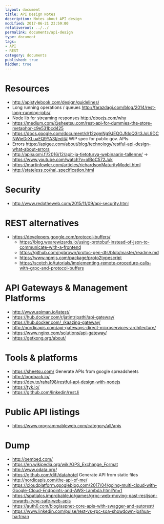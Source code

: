```yaml
---
layout: document
title: API Design Notes
description: Notes about API design
modified: 2017-06-21 23:59:00
relativeroot: ../../
permalink: documents/api-design
type: document
tags:
- API
- REST
category: documents
published: true
hidden: true
---
```


# Resources

- <http://apistylebook.com/design/guidelines/>
- Long running operations / queues <http://farazdagi.com/blog/2014/rest-long-running-jobs/>
- Node lib for streaming responses <http://oboejs.com/why>
- <https://medium.com/@sheetsu.com/rest-api-for-dummies-the-store-metaphor-c9e531bcd425>
- <https://docs.google.com/document/d/12zgmNg9JEQOJfdoQ3it3JoL9DCNWieDrXLuaEQ9YA3I/edit#> WIP spec for public gov. APIs
- Errors <https://apigee.com/about/blog/technology/restful-api-design-what-about-errors>
- <http://apisuomi.fi/2016/12/apit-ja-tietoturva-webinaarin-tallenne/> -> <https://www.youtube.com/watch?v=olBoC572Juk>
- <https://martinfowler.com/articles/richardsonMaturityModel.html>
- <http://stateless.co/hal_specification.html>

# Security

- <http://www.redotheweb.com/2015/11/09/api-security.html>

# REST alternatives

- <https://developers.google.com/protocol-buffers/>
  - <https://blog.wearewizards.io/using-protobuf-instead-of-json-to-communicate-with-a-frontend>
  - <https://github.com/ngbrown/protoc-gen-dts/blob/master/readme.md>
  - <https://www.npmjs.com/package/proto2typescript>
  - <https://scotch.io/tutorials/implementing-remote-procedure-calls-with-grpc-and-protocol-buffers>
  
# API Gateways & Management Platforms

- <http://www.apiman.io/latest/>
- <https://hub.docker.com/r/jatintripathi/api-gateway/>
- <https://hub.docker.com/_/kaazing-gateway/>
- <http://nordicapis.com/api-gateways-direct-microservices-architecture/>
- <https://www.nginx.com/solutions/api-gateway/>
- <https://getkong.org/about/>

# Tools & platforms

- <https://sheetsu.com/> Generate APIs from google spreadsheets
- <http://loopback.io/>
- <https://dev.to/raha198/restful-api-design-with-nodejs>
- <https://tyk.io/>
- <https://github.com/linkedin/rest.li>

# Public API listings

- <https://www.programmableweb.com/category/all/apis>

# Dump

- <http://oembed.com/>
- <https://en.wikipedia.org/wiki/GPS_Exchange_Format>
- <http://www.odata.org/>
- <https://github.com/difi/datahotel> Generate API from static files
- <http://nordicapis.com/the-api-of-me/>
- <https://cloudplatform.googleblog.com/2017/04/going-multi-cloud-with-Google-Cloud-Endpoints-and-AWS-Lambda.html?m=1>
- <https://spatialos.improbable.io/games/grpc-web-moving-past-restjson-towards-type-safe-web-apis>
- <https://auth0.com/blog/aspnet-core-apis-with-swagger-and-autorest/>
- <https://www.linkedin.com/pulse/rest-vs-rpc-soa-showdown-joshua-hartman>
